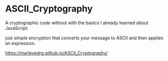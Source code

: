 # ASCII_Cryptography

A cryptographic code without with the basics I already learned about JavaScript.

just simple encryption that converts your message to ASCII and then applies an expression.
 
https://marleyedrg.github.io/ASCII_Cryptography/
